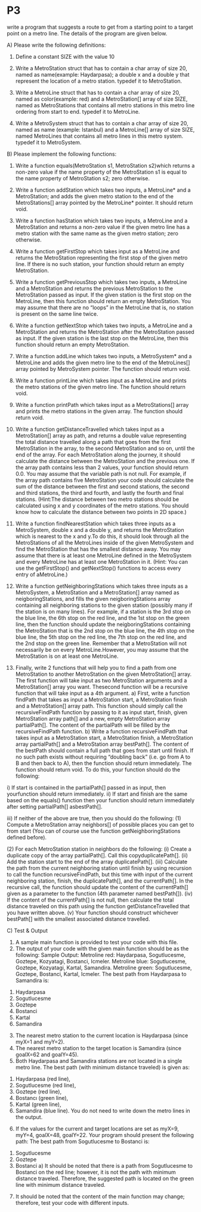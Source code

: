 # P3
 write a program that suggests a route to get from a starting point to a target point on a metro line. The details of the program are given below.

A) Please write the following definitions:

1) Define a constant SIZE with the value 10
2) Write a MetroStation struct that has to contain a char array of size 20, named as name(example: Haydarpasa); a double x and a double y that represent the location of a metro
station. typedef it to MetroStation.

3) Write a MetroLine struct that has to contain a char array of size 20, named as color(example: red) and a MetroStation[] array of size SIZE, named as MetroStations
that contains all metro stations in this metro line ordering from start to end. typedef it to MetroLine.

4) Write a MetroSystem struct that has to contain a char array of size 20, named as name (example: Istanbul) and a MetroLine[] array of size SIZE, named MetroLines that
contains all metro lines in this metro system. typedef it to MetroSystem.


B) Please implement the following functions:

1) Write a function equals(MetroStation s1, MetroStation s2)which returns a non-zero value if the name property of the MetroStation s1 is equal to the name
property of MetroStation s2; zero otherwise.

2) Write a function addStation which takes two inputs, a MetroLine* and a MetroStation; and adds the given metro station to the end of the MetroStations[]
array pointed by the MetroLine* pointer. It should return void.

3) Write a function hasStation which takes two inputs, a MetroLine and a MetroStation and returns a non-zero value if the given metro line has a metro station
with the same name as the given metro station; zero otherwise.

4) Write a function getFirstStop which takes input as a MetroLine and returns the MetroStation representing the first stop of the given metro line. If there is no such
station, your function should return an empty MetroStation.

5) Write a function getPreviousStop which takes two inputs, a MetroLine and a MetroStation and returns the previous MetroStation to the MetroStation passed as input. If the given station is the first stop on the MetroLine, then this function should return an empty MetroStation. You may assume that there are no “loops” in the
MetroLine that is, no station is present on the same line twice.


6) Write a function getNextStop which takes two inputs, a MetroLine and a MetroStation and returns the MetroStation after the MetroStation passed as
input. If the given station is the last stop on the MetroLine, then this function should return an empty MetroStation. 

7) Write a function addLine which takes two inputs, a MetroSystem* and a MetroLine and adds the given metro line to the end of the MetroLines[] array pointed by
MetroSystem pointer. The function should return void.

8) Write a function printLine which takes input as a MetroLine and prints the metro stations of the given metro line. The function should return void.
9) Write a function printPath which takes input as a MetroStations[] array and prints the metro stations in the given array. The function should return void.

10) Write a function getDistanceTravelled which takes input as a MetroStation[] array as path, and returns a double value representing the total distance travelled along a
path that goes from the first MetroStation in the array, to the second MetroStation and so on, until the end of the array. For each MetroStation along the journey, it should
calculate the distance between the MetroStation and the previous one. If the array path contains less than 2 values, your function should return 0.0. You may assume that the
variable path is not null. For example, if the array path contains five MetroStation your code should calculate the sum of the distance between the first and second stations, the second and third stations, the third and fourth, and lastly the fourth and final stations. (Hint:The distance between two metro stations should be calculated using x and y coordinates of the metro stations. You should know how to calculate the distance between two points in 2D space.)


11) Write a function findNearestStation which takes three inputs as a MetroSystem,
double x and a double y, and returns the MetroStation which is nearest to the x and y.To do this, it should look through all the MetroStations of all the MetroLines inside of
the given MetroSystem and find the MetroStation that has the smallest distance away. You may assume that there is at least one MetroLine defined in the MetroSystem
and every MetroLine has at least one MetroStation in it. (Hint: You can use the getFirstStop() and getNextStop() functions to access every entry of aMetroLine.)
12) Write a function getNeighboringStations which takes three inputs as a MetroSystem, a MetroStation and a MetroStation[] array named as
neigboringStations, and fills the given neigboringStations array containing all neighboring stations to the given station (possibly many if the station is on many lines). For
example, if a station is the 3rd stop on the blue line, the 6th stop on the red line, and the 1st
stop on the green line, then the function should update the neigboringStations
containing the MetroStation that is the 2nd stop on the blue line, the 4th stop on the blue
line, the 5th stop on the red line, the 7th stop on the red line, and the 2nd stop on the green
line. Remember that a MetroStation will not necessarily be on every MetroLine.However, you may assume that the MetroStation is on at least one MetroLine.


13) Finally, write 2 functions that will help you to find a path from one MetroStation to another MetroStation on the given MetroStation[] array. The first function will take
input as two MetroStation arguments and a MetroStation[] array you want. Thesecond function will be a recursive function that will take input as a 4th argument.
a) First, write a function findPath that takes as input a MetroStation start, a
MetroStation finish and a MetroStation[] array path. This function should
simply call the recursiveFindPath function by passing to it as input start,
finish, given MetroStation array path[] and a new, empty MetroStation
array partialPath[]. The content of the partialPath will be filled by the
recursiveFindPath function.
b) Write a function recursiveFindPath that takes input as a MetroStation start, a MetroStation finish, a MetroStation array partialPath[] and a
MetroStation array bestPath[]. The content of the bestPath should contain a
full path that goes from start until finish. If no such path exists without requiring “doubling back” (i.e. go from A to B and then back to A), then the function should return immediately. The function should return void. To do this, your function should do the
following:

i) If start is contained in the partialPath[] passed in as input, then yourfunction should return immediately.
ii) If start and finish are the same based on the equals() function then your function should return immediately after setting partialPath[] asbestPath[].

iii) If neither of the above are true, then you should do the following:
(1) Compute a MetroStation array neighbors[] of possible places you can
get to from start (You can of course use the function
getNeighboringStations defined before).


(2) For each MetroStation station in neighbors do the following:
(i) Create a duplicate copy of the array partialPath[]. Call this copyduplicatePath[].
(ii) Add the station start to the end of the array duplicatePath[].
(iii) Calculate the path from the current neighboring station until finish by using recursion to call the function recursiveFindPath, but this time
with input of the current neighboring station, finish, the duplicatePath[], and the currentPath[]. In the recursive call, the
function should update the content of the currentPath[] given as a parameter to the function (4th parameter named bestPath[]).
(iv) If the content of the currentPath[] is not null, then calculate the total distance traveled on this path using the function getDistanceTravelled that you have written above.
(v) Your function should construct whichever bestPath[] with the smallest associated distance travelled.

C) Test & Output
1) A sample main function is provided to test your code with this file.
2) The output of your code with the given main function should be as the following:
Sample Output:
Metroline red: Haydarpasa, Sogutlucesme, Goztepe, Kozyatagi, Bostanci,
Icmeler.
Metroline blue: Sogutlucesme, Goztepe, Kozyatagi, Kartal, Samandira.
Metroline green: Sogutlucesme, Goztepe, Bostanci, Kartal, Icmeler.
The best path from Haydarpasa to Samandira is:
 1. Haydarpasa
 2. Sogutlucesme
 3. Goztepe
 4. Bostanci
 5. Kartal
 6. Samandira
 
 3) The nearest metro station to the current location is Haydarpasa (since myX=1 and myY=2).
4) The nearest metro station to the target location is Samandira (since goalX=62 and
goalY=45).
5) Both Haydarpasa and Samandira stations are not located in a single metro line. The best path
(with minimum distance traveled) is given as:
1. Haydarpasa (red line),
2. Sogutlucesme (red line),
3. Goztepe (red line),
4. Bostancı (green line),
5. Kartal (green line),
6. Samandira (blue line).
You do not need to write down the metro lines in the output.


6) If the values for the current and target locations are set as myX=9, myY=4, goalX=48,
goalY=22. Your program should present the following path:
The best path from Sogutlucesme to Bostanci is:
 1. Sogutlucesme
 2. Goztepe
 3. Bostanci
a) It should be noted that there is a path from Sogutlucesme to Bostanci on the red line;
however, it is not the path with minimum distance traveled. Therefore, the suggested
path is located on the green line with minimum distance traveled.


7) It should be noted that the content of the main function may change; therefore, test your
code with different inputs.  














